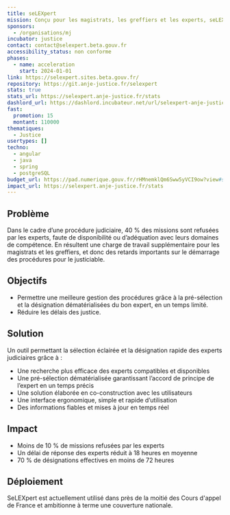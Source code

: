 ```yaml
---
title: seLEXpert
mission: Conçu pour les magistrats, les greffiers et les experts, seLEXpert permet de réduire les délais de justice grâce à la sélection éclairée et la désignation dématérialisée des experts judiciaires.
sponsors:
  - /organisations/mj
incubator: justice
contact: contact@selexpert.beta.gouv.fr
accessibility_status: non conforme
phases:
  - name: acceleration
    start: 2024-01-01
link: https://selexpert.sites.beta.gouv.fr/
repository: https://git.anje-justice.fr/selexpert
stats: true
stats_url: https://selexpert.anje-justice.fr/stats
dashlord_url: https://dashlord.incubateur.net/url/selexpert-anje-justice-fr/
fast:
  promotion: 15
  montant: 110000
thematiques:
  - Justice
usertypes: []
techno:
  - angular
  - java
  - spring
  - postgreSQL
budget_url: https://pad.numerique.gouv.fr/rHMnemklQm6Sww5yVCI9ow?view#seLEXpert
impact_url: https://selexpert.anje-justice.fr/stats
---
```

## Problème

Dans le cadre d’une procédure judiciaire, 40 % des missions sont refusées par les experts, faute de disponibilité ou d’adéquation avec leurs domaines de compétence. En résultent une charge de travail supplémentaire pour les magistrats et les greffiers, et donc des retards importants sur le démarrage des procédures pour le justiciable.

## Objectifs

- Permettre une meilleure gestion des procédures grâce à la pré-sélection et la désignation dématérialisées du bon expert, en un temps limité.
- Réduire les délais des justice.

## Solution

Un outil permettant la sélection éclairée et la désignation rapide des experts judiciaires grâce à :
- Une recherche plus efficace des experts compatibles et disponibles
- Une pré-sélection dématérialisée garantissant l’accord de principe de l’expert en un temps précis
- Une solution élaborée en co-construction avec les utilisateurs
- Une interface ergonomique, simple et rapide d’utilisation
- Des informations fiables et mises à jour en temps réel

## Impact

- Moins de 10 % de missions refusées par les experts
- Un délai de réponse des experts réduit à 18 heures en moyenne
- 70 % de désignations effectives en moins de 72 heures

## Déploiement

SeLEXpert est actuellement utilisé dans près de la moitié des Cours d'appel de France et ambitionne à terme une couverture nationale. 


	

